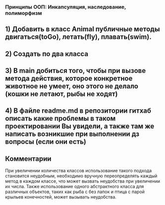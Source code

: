 ### Принципы ООП: Инкапсуляция, наследование, полиморфизм
## 1) Добавить в класс Animal публичные методы двигаться(toGo), летать(fly), плавать(swim).
## 2) Создать по два класса
## 3) В main добиться того, чтобы при вызове метода действия, которое конкретное животное не умеет, оно этого не делало (кошки не летают, рыбы не ходят)
## 4) В файле readme.md в репозитории гитхаб описать какие проблемы в таком проектировании Вы увидели, а также там же написать возникшие при выполнении дз вопросы  (если они есть)

## Комментарии ##
При увеличении количества классов использование такого подхода становится неудобным,
необходимо вручную переопределять каждый метод в каждом классе, 
что может вызвать неудобства при увеличении их числа.
Также использование одного абстрактного класса для различных объектов,
таких как рыба с без лапок и птица с парой крыльев конечностей, может вызывать неудобства.
